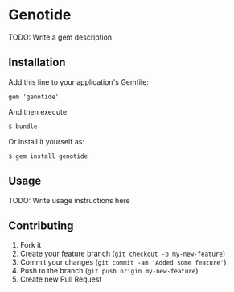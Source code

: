 # Genotide

TODO: Write a gem description

## Installation

Add this line to your application's Gemfile:

    gem 'genotide'

And then execute:

    $ bundle

Or install it yourself as:

    $ gem install genotide

## Usage

TODO: Write usage instructions here

## Contributing

1. Fork it
2. Create your feature branch (`git checkout -b my-new-feature`)
3. Commit your changes (`git commit -am 'Added some feature'`)
4. Push to the branch (`git push origin my-new-feature`)
5. Create new Pull Request
